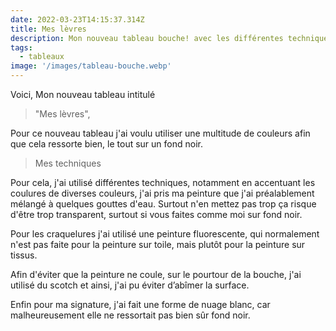 ```yaml
---
date: 2022-03-23T14:15:37.314Z
title: Mes lèvres
description: Mon nouveau tableau bouche! avec les différentes techniques que j'ai utiliser.
tags:
  - tableaux
image: '/images/tableau-bouche.webp'
---
```

Voici, Mon nouveau tableau intitulé

> "Mes lèvres",

Pour ce nouveau tableau j'ai voulu utiliser une multitude de couleurs afin que cela ressorte bien, le tout sur un fond noir.

> Mes techniques

Pour cela, j'ai utilisé différentes techniques, notamment en accentuant les coulures de diverses couleurs, j'ai pris ma peinture que j'ai préalablement mélangé à quelques gouttes d'eau. Surtout n'en mettez pas trop ça risque d'être trop transparent, surtout si vous faites comme moi sur fond noir.

Pour les craquelures j'ai utilisé une peinture fluorescente, qui normalement n'est pas faite pour la peinture sur toile, mais plutôt pour la peinture sur tissus.

Afin d'éviter que la peinture ne coule, sur le pourtour de la bouche, j'ai utilisé du scotch et ainsi, j'ai pu éviter d’abîmer la surface.

Enfin pour ma signature, j'ai fait une forme de nuage blanc, car malheureusement elle ne ressortait pas bien sûr fond noir.

